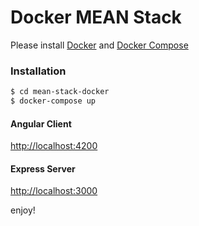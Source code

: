 # Docker MEAN Stack
Please install [Docker](https://docs.docker.com/install/#supported-platforms) and [Docker Compose](https://docs.docker.com/compose/install/)

### Installation

```sh
$ cd mean-stack-docker
$ docker-compose up
```

#### Angular Client
[http://localhost:4200](http://localhost:4200)

#### Express Server
[http://localhost:3000](http://localhost:3000)

enjoy!